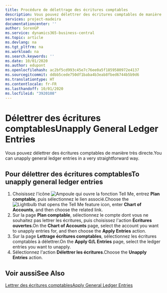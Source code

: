 ```yaml
---
title: Procédure de délettrage des écritures comptables
description: Vous pouvez délettrer des écritures comptables de manière très directe.
services: project-madeira
documentationcenter: ''
author: SorenGP
ms.service: dynamics365-business-central
ms.topic: article
ms.devlang: na
ms.tgt_pltfrm: na
ms.workload: na
ms.search.keywords: ''
ms.date: 10/01/2020
ms.author: edupont
ms.openlocfilehash: ac2bf5cd993c45e7c76ee0a5f1859580972e4137
ms.sourcegitcommit: ddbb5cede750df1baba4b3eab8fbed6744b5b9d6
ms.translationtype: HT
ms.contentlocale: fr-FR
ms.lasthandoff: 10/01/2020
ms.locfileid: "3920108"
---
```

# <a name="unapply-general-ledger-entries"></a><span data-ttu-id="4365a-103">Délettrer des écritures comptables</span><span class="sxs-lookup"><span data-stu-id="4365a-103">Unapply General Ledger Entries</span></span>
<span data-ttu-id="4365a-104">Vous pouvez délettrer des écritures comptables de manière très directe.</span><span class="sxs-lookup"><span data-stu-id="4365a-104">You can unapply general ledger entries in a very straightforward way.</span></span>  

## <a name="to-unapply-general-ledger-entries"></a><span data-ttu-id="4365a-105">Pour délettrer des écritures comptables</span><span class="sxs-lookup"><span data-stu-id="4365a-105">To unapply general ledger entries</span></span>  

1.  <span data-ttu-id="4365a-106">Choisissez l'icône ![Ampoule qui ouvre la fonction Tell Me](../../media/ui-search/search_small.png "Dites-moi ce que vous voulez faire"), entrez **Plan comptable**, puis sélectionnez le lien associé.</span><span class="sxs-lookup"><span data-stu-id="4365a-106">Choose the ![Lightbulb that opens the Tell Me feature](../../media/ui-search/search_small.png "Tell me what you want to do") icon, enter **Chart of Accounts**, and then choose the related link.</span></span>  
2.  <span data-ttu-id="4365a-107">Sur la page **Plan comptable**, sélectionnez le compte dont vous ne souhaitez pas lettrer les écritures, puis choisissez l'action **Écritures ouvertes**.</span><span class="sxs-lookup"><span data-stu-id="4365a-107">On the **Chart of Accounts** page, select the account you want to unapply entries for, and then choose the **Apply Entries** action.</span></span>  
3.  <span data-ttu-id="4365a-108">Sur la page **Lettrage écritures comptables**, sélectionnez les écritures comptables à délettrer.</span><span class="sxs-lookup"><span data-stu-id="4365a-108">On the **Apply G/L Entries** page, select the ledger entries you want to unapply.</span></span>  
4.  <span data-ttu-id="4365a-109">Sélectionnez l'action **Délettrer les écritures**.</span><span class="sxs-lookup"><span data-stu-id="4365a-109">Choose the **Unapply Entries** action.</span></span>  

## <a name="see-also"></a><span data-ttu-id="4365a-110">Voir aussi</span><span class="sxs-lookup"><span data-stu-id="4365a-110">See Also</span></span>  
[<span data-ttu-id="4365a-111">Lettrer des écritures comptables</span><span class="sxs-lookup"><span data-stu-id="4365a-111">Apply General Ledger Entries</span></span>](how-to-apply-general-ledger-entries.md)
